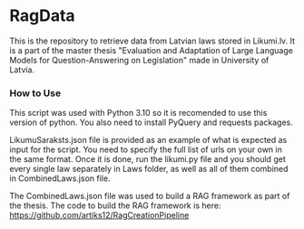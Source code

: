 # RagData
This is the repository to retrieve data from Latvian laws stored in Likumi.lv. It is a part of the master thesis "Evaluation and Adaptation of Large Language Models for Question-Answering on Legislation" made in University of Latvia.

### How to Use
This script was used with Python 3.10 so it is recomended to use this version of python. You also need to install PyQuery and requests packages.

LikumuSaraksts.json file is provided as an example of what is expected as input for the script. You need to specify the full list of urls on your own in the same format. Once it is done, run the likumi.py file and you should get every single law separately in Laws folder, as well as all of them combined in CombinedLaws.json file.

The CombinedLaws.json file was used to build a RAG framework as part of the thesis. The code to build the RAG framework is here: https://github.com/artiks12/RagCreationPipeline
